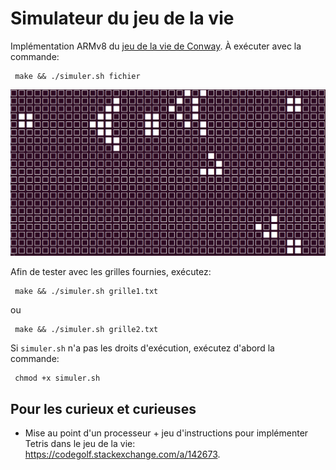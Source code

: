 # Simulateur du jeu de la vie 

Implémentation ARMv8 du [jeu de la vie de Conway](https://fr.wikipedia.org/wiki/Jeu_de_la_vie). À exécuter avec la commande:

```
 make && ./simuler.sh fichier
```

![Capture d'écran](./.capture.png)


Afin de tester avec les grilles fournies, exécutez:

```
 make && ./simuler.sh grille1.txt
```
ou
```
 make && ./simuler.sh grille2.txt
```

Si `simuler.sh` n'a pas les droits d'exécution, exécutez d'abord la commande:
```
 chmod +x simuler.sh
```

## Pour les curieux et curieuses

* Mise au point d'un processeur + jeu d'instructions pour implémenter Tetris dans le jeu de la vie: https://codegolf.stackexchange.com/a/142673.
